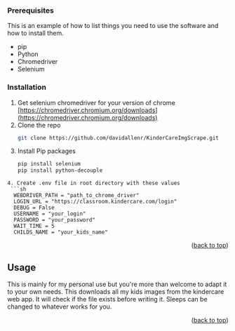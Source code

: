 ### Prerequisites

This is an example of how to list things you need to use the software and how to install them.

- pip
- Python
- Chromedriver
- Selenium

### Installation

1. Get selenium chromedriver for your version of chrome [https://chromedriver.chromium.org/downloads](https://chromedriver.chromium.org/downloads)
2. Clone the repo
   ```sh
   git clone https://github.com/davidallenr/KinderCareImgScrape.git
   ```
3. Install Pip packages
   ```sh
   pip install selenium
   pip install python-decouple
   ```

````
4. Create .env file in root directory with these values
 ```sh
  WEBDRIVER_PATH = "path_to_chrome_driver"
  LOGIN_URL = "https://classroom.kindercare.com/login"
  DEBUG = False
  USERNAME = "your_login"
  PASSWORD = "your_password"
  WAIT_TIME = 5
  CHILDS_NAME = "your_kids_name"
````

<p align="right">(<a href="#top">back to top</a>)</p>

<!-- USAGE EXAMPLES -->

## Usage

This is mainly for my personal use but you're more than welcome to adapt it to your own needs.
This downloads all my kids images from the kindercare web app. It will check if the file exists before writing it.
Sleeps can be changed to whatever works for you.

<p align="right">(<a href="#top">back to top</a>)</p>
